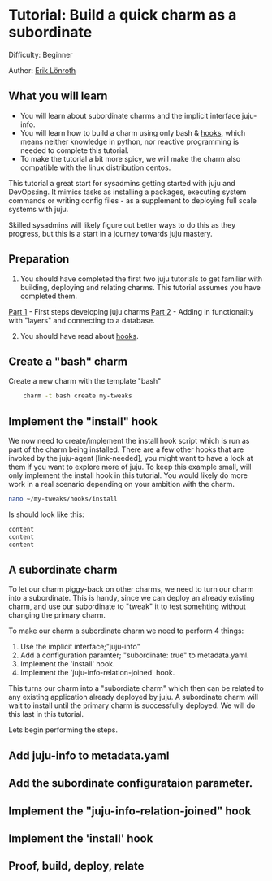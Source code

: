 # Tutorial: Build a quick charm as a subordinate

Difficulty: Beginner

Author: [Erik Lönroth](http://eriklonroth.wordpress.com)

## What you will learn
* You will learn about subordinate charms and the implicit interface juju-info.
* You will learn how to build a charm using only bash & [hooks], which means neither knowledge in python, nor reactive programming is needed to complete this tutorial.
* To make the tutorial a bit more spicy, we will make the charm also compatible with the linux distribution centos.

This tutorial a great start for sysadmins getting started with juju and DevOps:ing. It mimics tasks as installing a packages, executing system commands or writing config files - as a supplement to deploying full scale systems with juju.

Skilled sysadmins will likely figure out better ways to do this as they progress, but this is a start in a journey towards juju mastery.

## Preparation
1. You should have completed the first two juju tutorials to get familiar with building, deploying and relating charms. This tutorial assumes you have completed them.

[Part 1] - First steps developing juju charms
[Part 2] - Adding in functionality with "layers" and connecting to a database.

2. You should have read about [hooks]. 


## Create a "bash" charm
Create a new charm with the template "bash"
```bash
    charm -t bash create my-tweaks
```

## Implement the "install" hook
We now need to create/implement the install hook script which is run as part of the charm being installed. There are a few other hooks that are invoked by the juju-agent [link-needed], you might want to have a look at them if you want to explore more of juju. To keep this example small, will only implement the install hook in this tutorial. You would likely do more work in a real scenario depending on your ambition with the charm.
```bash
nano ~/my-tweaks/hooks/install
```
Is should look like this:
```bash
content
content
content
```


## A subordinate charm
To let our charm piggy-back on other charms, we need to turn our charm into a subordinate. This is handy, since we can deploy an already existing charm, and use our subordinate to "tweak" it to test somehting without changing the primary charm. 

To make our charm a subordinate charm we need to perform 4 things:

1. Use the implicit interface;"juju-info" 
2. Add a configuration paramter; "subordinate: true" to metadata.yaml.
3. Implement the 'install' hook.
4. Implement the 'juju-info-relation-joined' hook.

This turns our charm into a "subordiate charm" which then can be related to any existing application already deployed by juju. A subordinate charm will wait to install until the primary charm is successfully deployed. We will do this last in this tutorial.

Lets begin performing the steps.
## Add juju-info to metadata.yaml
## Add the subordinate configurataion parameter.
## Implement the "juju-info-relation-joined" hook
## Implement the 'install' hook

## Proof, build, deploy, relate

[hooks]: https://docs.jujucharms.com/2.5/en/authors-charm-hooks
[part 1]: https://discourse.jujucharms.com/t/tutorial-charm-development-beginner-part-1
[part 2]: https://discourse.jujucharms.com/t/tutorial-charm-development-beginner-part-2